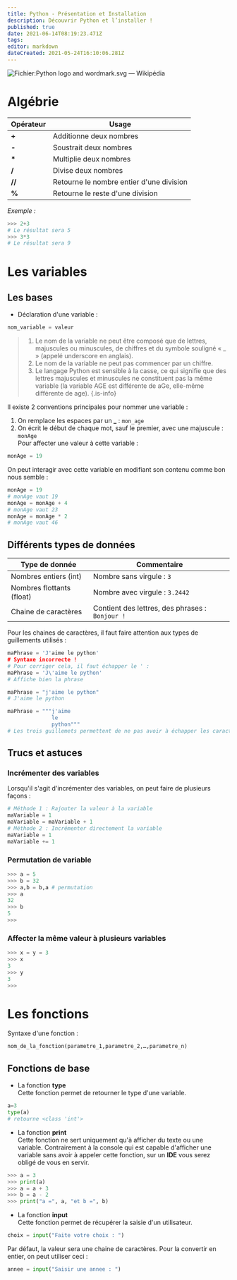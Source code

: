 ```yaml
---
title: Python - Présentation et Installation
description: Découvrir Python et l’installer !
published: true
date: 2021-06-14T08:19:23.471Z
tags: 
editor: markdown
dateCreated: 2021-05-24T16:10:06.281Z
---
```


![Fichier:Python logo and wordmark.svg — Wikipédia](https://upload.wikimedia.org/wikipedia/commons/thumb/f/f8/Python_logo_and_wordmark.svg/1200px-Python_logo_and_wordmark.svg.png)

# Algébrie

| **Opérateur** | **Usage** |
| --- | --- |
| **+** | Additionne deux nombres |
| **\-** | Soustrait deux nombres |
| **\*** | Multiplie deux nombres |
| **/** | Divise deux nombres |
| **//** | Retourne le nombre entier d'une division |
| **%** | Retourne le reste d'une division |

*Exemple :*

```python
>>> 2+3
# Le résultat sera 5
>>> 3*3
# Le résultat sera 9
```

# Les variables

## Les bases

-   Déclaration d'une variable :

```python
nom_variable = valeur
```

> 1.  Le nom de la variable ne peut être composé que de lettres, majuscules ou minuscules, de chiffres et du symbole souligné « \_ » (appelé underscore en anglais).
> 2.  Le nom de la variable ne peut pas commencer par un chiffre.  
> 3.  Le langage Python est sensible à la casse, ce qui signifie que des lettres majuscules et minuscules ne constituent pas la même variable (la variable AGE est différente de aGe, elle-même différente de age).
{.is-info}

Il existe 2 conventions principales pour nommer une variable :

1.  On remplace les espaces par un **\_** : `mon_age`
2.  On écrit le début de chaque mot, sauf le premier, avec une majuscule : `monAge`  
    Pour affecter une valeur à cette variable :

```python
monAge = 19
```

On peut interagir avec cette variable en modifiant son contenu comme bon nous semble :

```python
monAge = 19
# monAge vaut 19
monAge = monAge + 4
# monAge vaut 23
monAge = monAge * 2
# monAge vaut 46
```

## Différents types de données

| **Type de donnée** | **Commentaire** |
| --- | --- |
| Nombres entiers (int) | Nombre sans virgule : `3` |
| Nombres flottants (float) | Nombre avec virgule : `3.2442` |
| Chaine de caractères | Contient des lettres, des phrases : `Bonjour !` |

Pour les chaines de caractères, il faut faire attention aux types de guillements utilisés :

```python
maPhrase = 'J'aime le python'
# Syntaxe incorrecte !
# Pour corriger cela, il faut échapper le ' :
maPhrase = 'J\'aime le python'
# Affiche bien la phrase

maPhrase = "j'aime le python"
# J'aime le python

maPhrase = """j'aime
              le
              python"""
# Les trois guillemets permettent de ne pas avoir à échapper les caractères, et permettent de faire un retour à la ligne sans utiliser \n
```

## Trucs et astuces

### Incrémenter des variables

Lorsqu'il s'agit d'incrémenter des variables, on peut faire de plusieurs façons :

```python
# Méthode 1 : Rajouter la valeur à la variable
maVariable = 1
maVariable = maVariable + 1
# Méthode 2 : Incrémenter directement la variable
maVariable = 1
maVariable += 1
```

### Permutation de variable

```python
>>> a = 5
>>> b = 32
>>> a,b = b,a # permutation
>>> a
32
>>> b
5
>>>
```

### Affecter la même valeur à plusieurs variables

```python
>>> x = y = 3
>>> x
3
>>> y
3
>>>
```

# Les fonctions

Syntaxe d'une fonction :

```python
nom_de_la_fonction(parametre_1,parametre_2,…,parametre_n)
```

## Fonctions de base

-   La fonction **type**  
    Cette fonction permet de retourner le type d'une variable.

```python
a=3
type(a)
# retourne <class 'int'>
```

-   La fonction **print**  
    Cette fonction ne sert uniquement qu'à afficher du texte ou une variable. Contrairement à la console qui est capable d'afficher une variable sans avoir à appeler cette fonction, sur un **IDE** vous serez obligé de vous en servir.

```python
>>> a = 3
>>> print(a)
>>> a = a + 3
>>> b = a - 2
>>> print("a =", a, "et b =", b)
```

-   La fonction **input**  
    Cette fonction permet de récupérer la saisie d'un utilisateur.

```python
choix = input("Faite votre choix : ")
```

Par défaut, la valeur sera une chaine de caractères. Pour la convertir en entier, on peut utiliser ceci :

```python
annee = input("Saisir une annee : ")
```